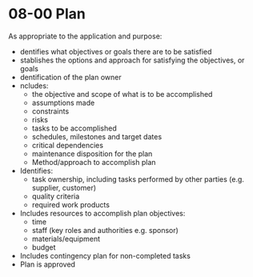 08-00 Plan
==========

As appropriate to the application and purpose:

- dentifies what objectives or goals there are to be satisfied
- stablishes the options and approach for satisfying the objectives, or goals
- dentification of the plan owner
- ncludes:
    - the objective and scope of what is to be accomplished
    - assumptions made
    - constraints
    - risks
    - tasks to be accomplished
    - schedules, milestones and target dates
    - critical dependencies
    - maintenance disposition for the plan
    - Method/approach to accomplish plan
- Identifies:
    - task ownership, including tasks performed by other parties (e.g. supplier, customer)
    - quality criteria
    - required work products
- Includes resources to accomplish plan objectives:
    - time
    - staff (key roles and authorities e.g. sponsor)
    - materials/equipment
    - budget
- Includes contingency plan for non-completed tasks
- Plan is approved
